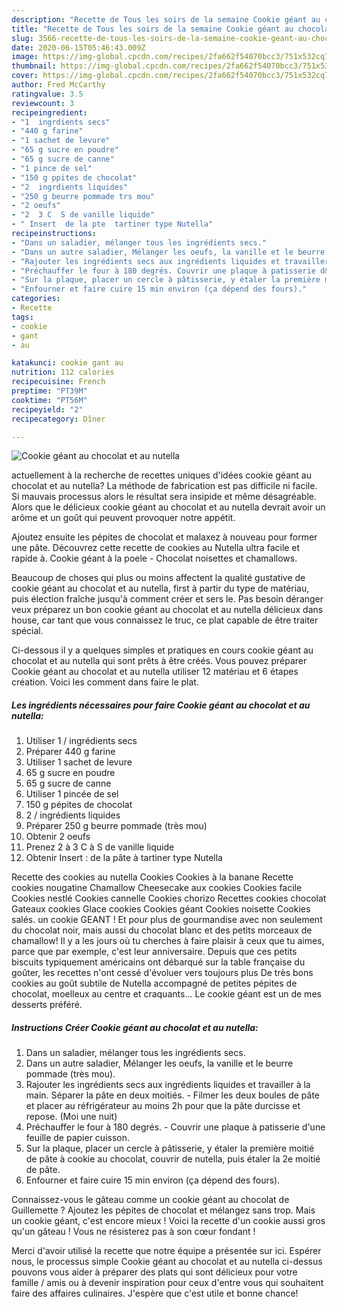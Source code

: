 ```yaml
---
description: "Recette de Tous les soirs de la semaine Cookie géant au chocolat et au nutella"
title: "Recette de Tous les soirs de la semaine Cookie géant au chocolat et au nutella"
slug: 3566-recette-de-tous-les-soirs-de-la-semaine-cookie-geant-au-chocolat-et-au-nutella
date: 2020-06-15T05:46:43.009Z
image: https://img-global.cpcdn.com/recipes/2fa662f54070bcc3/751x532cq70/cookie-geant-au-chocolat-et-au-nutella-photo-principale-de-la-recette.jpg
thumbnail: https://img-global.cpcdn.com/recipes/2fa662f54070bcc3/751x532cq70/cookie-geant-au-chocolat-et-au-nutella-photo-principale-de-la-recette.jpg
cover: https://img-global.cpcdn.com/recipes/2fa662f54070bcc3/751x532cq70/cookie-geant-au-chocolat-et-au-nutella-photo-principale-de-la-recette.jpg
author: Fred McCarthy
ratingvalue: 3.5
reviewcount: 3
recipeingredient:
- "1  ingrdients secs"
- "440 g farine"
- "1 sachet de levure"
- "65 g sucre en poudre"
- "65 g sucre de canne"
- "1 pince de sel"
- "150 g ppites de chocolat"
- "2  ingrdients liquides"
- "250 g beurre pommade trs mou"
- "2 oeufs"
- "2  3 C  S de vanille liquide"
- " Insert  de la pte  tartiner type Nutella"
recipeinstructions:
- "Dans un saladier, mélanger tous les ingrédients secs."
- "Dans un autre saladier, Mélanger les oeufs, la vanille et le beurre pommade (très mou)."
- "Rajouter les ingrédients secs aux ingrédients liquides et travailler à la main. Séparer la pâte en deux moitiés.  Filmer les deux boules de pâte et placer au réfrigérateur au moins 2h pour que la pâte durcisse et repose. (Moi une nuit)"
- "Préchauffer le four à 180 degrés. Couvrir une plaque à patisserie d&#39;une feuille de papier cuisson."
- "Sur la plaque, placer un cercle à pâtisserie, y étaler la première moitié de pâte à cookie au chocolat, couvrir de nutella, puis étaler la 2e moitié de pâte."
- "Enfourner et faire cuire 15 min environ (ça dépend des fours)."
categories:
- Recette
tags:
- cookie
- gant
- au

katakunci: cookie gant au 
nutrition: 112 calories
recipecuisine: French
preptime: "PT39M"
cooktime: "PT56M"
recipeyield: "2"
recipecategory: Dîner

---
```



![Cookie géant au chocolat et au nutella](https://img-global.cpcdn.com/recipes/2fa662f54070bcc3/751x532cq70/cookie-geant-au-chocolat-et-au-nutella-photo-principale-de-la-recette.jpg)

actuellement à la recherche de recettes uniques d'idées cookie géant au chocolat et au nutella? La méthode de fabrication est pas difficile ni facile. Si mauvais processus alors le résultat sera insipide et même désagréable. Alors que le délicieux cookie géant au chocolat et au nutella devrait avoir un arôme et un goût qui peuvent provoquer notre appétit.

Ajoutez ensuite les pépites de chocolat et malaxez à nouveau pour former une pâte. Découvrez cette recette de cookies au Nutella ultra facile et rapide à. Cookie géant à la poele - Chocolat noisettes et chamallows.

Beaucoup de choses qui plus ou moins affectent la qualité gustative de cookie géant au chocolat et au nutella, first à partir du type de matériau, puis élection fraîche jusqu'à comment créer et sers le. Pas besoin déranger veux préparez un bon cookie géant au chocolat et au nutella délicieux dans house, car tant que vous connaissez le truc, ce plat capable de être traiter spécial.


Ci-dessous il y a quelques simples et pratiques en cours cookie géant au chocolat et au nutella qui sont prêts à être créés. Vous pouvez préparer Cookie géant au chocolat et au nutella utiliser 12 matériau et 6 étapes création. Voici les comment dans faire le plat.

<!--inarticleads1-->

##### Les ingrédients nécessaires pour faire Cookie géant au chocolat et au nutella:

1. Utiliser 1 / ingrédients secs
1. Préparer 440 g farine
1. Utiliser 1 sachet de levure
1.  65 g sucre en poudre
1.  65 g sucre de canne
1. Utiliser 1 pincée de sel
1.  150 g pépites de chocolat
1.  2 / ingrédients liquides
1. Préparer 250 g beurre pommade (très mou)
1. Obtenir 2 oeufs
1. Prenez 2 à 3 C à S de vanille liquide
1. Obtenir  Insert : de la pâte à tartiner type Nutella


Recette des cookies au nutella Cookies Cookies à la banane Recette cookies nougatine Chamallow Cheesecake aux cookies Cookies facile Cookies nestlé Cookies cannelle Cookies chorizo Recettes cookies chocolat Gateaux cookies Glace cookies Cookies géant Cookies noisette Cookies salés. un cookie GEANT ! Et pour plus de gourmandise avec non seulement du chocolat noir, mais aussi du chocolat blanc et des petits morceaux de chamallow! Il y a les jours où tu cherches à faire plaisir à ceux que tu aimes, parce que par exemple, c&#39;est leur anniversaire. Depuis que ces petits biscuits typiquement américains ont débarqué sur la table française du goûter, les recettes n&#39;ont cessé d&#39;évoluer vers toujours plus De très bons cookies au goût subtile de Nutella accompagné de petites pépites de chocolat, moelleux au centre et craquants… Le cookie géant est un de mes desserts préféré. 

<!--inarticleads2-->

##### Instructions Créer Cookie géant au chocolat et au nutella:

1. Dans un saladier, mélanger tous les ingrédients secs.
1. Dans un autre saladier, Mélanger les oeufs, la vanille et le beurre pommade (très mou).
1. Rajouter les ingrédients secs aux ingrédients liquides et travailler à la main. Séparer la pâte en deux moitiés.  - Filmer les deux boules de pâte et placer au réfrigérateur au moins 2h pour que la pâte durcisse et repose. (Moi une nuit)
1. Préchauffer le four à 180 degrés. - Couvrir une plaque à patisserie d&#39;une feuille de papier cuisson.
1. Sur la plaque, placer un cercle à pâtisserie, y étaler la première moitié de pâte à cookie au chocolat, couvrir de nutella, puis étaler la 2e moitié de pâte.
1. Enfourner et faire cuire 15 min environ (ça dépend des fours).


Connaissez-vous le gâteau comme un cookie géant au chocolat de Guillemette ? Ajoutez les pépites de chocolat et mélangez sans trop. Mais un cookie géant, c&#39;est encore mieux ! Voici la recette d&#39;un cookie aussi gros qu&#39;un gâteau ! Vous ne résisterez pas à son cœur fondant ! 


Merci d'avoir utilisé la recette que notre équipe a présentée sur ici. Espérer nous, le processus simple Cookie géant au chocolat et au nutella ci-dessus pouvons vous aider à préparer des plats qui sont délicieux pour votre famille / amis ou à devenir inspiration pour ceux d'entre vous qui souhaitent faire des affaires culinaires. J'espère que c'est utile et bonne chance!
